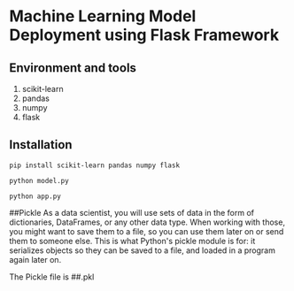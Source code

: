 # Machine Learning Model Deployment using Flask Framework
## Environment and tools
1. scikit-learn
2. pandas
3. numpy
4. flask

## Installation

`pip install scikit-learn pandas numpy flask`

`python model.py`

`python app.py`

##Pickle
As a data scientist, you will use sets of data in the form of dictionaries, DataFrames, or any other data type. When working with those, you might want to save them to a file, so you can use them later on or send them to someone else. This is what Python's pickle module is for: it serializes objects so they can be saved to a file, and loaded in a program again later on.

The Pickle file is ##.pkl
